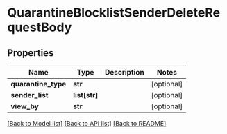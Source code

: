 # QuarantineBlocklistSenderDeleteRequestBody

## Properties
Name | Type | Description | Notes
------------ | ------------- | ------------- | -------------
**quarantine_type** | **str** |  | [optional] 
**sender_list** | **list[str]** |  | [optional] 
**view_by** | **str** |  | [optional] 

[[Back to Model list]](../README.md#documentation-for-models) [[Back to API list]](../README.md#documentation-for-api-endpoints) [[Back to README]](../README.md)

